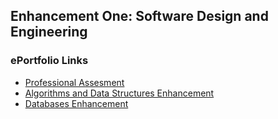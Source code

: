 ## Enhancement One: Software Design and Engineering


### ePortfolio Links
- [Professional Assesment](https://aerielj.github.io/index.html)
- [Algorithms and Data Structures Enhancement](https://aerielj.github.io/AlgorithmsAndDataStructures.html)
- [Databases Enhancement](https://aerielj.github.io/DatabasesEnhancement.html)
